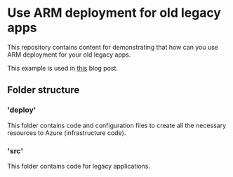 # Use ARM deployment for old legacy apps

This repository contains content for demonstrating that 
how can you use ARM deployment for your old legacy apps.

This example is used in [this](https://blogs.msdn.microsoft.com/jannemattila/2016/10/18/legacy-apps-to-azure-with-powershell-dsc-and-ci-cd/) blog post.

## Folder structure

### 'deploy'

This folder contains code and configuration files to create
all the necessary resources to Azure (infrastructure code).

### 'src'

This folder contains code for legacy applications.
